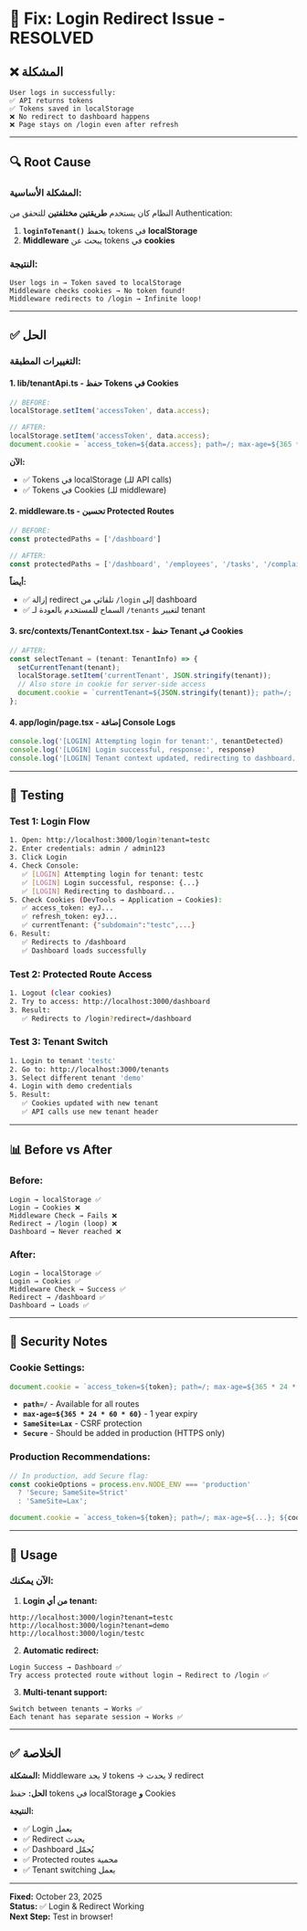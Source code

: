 # 🔧 Fix: Login Redirect Issue - RESOLVED

## ❌ المشكلة

```
User logs in successfully:
✅ API returns tokens
✅ Tokens saved in localStorage
❌ No redirect to dashboard happens
❌ Page stays on /login even after refresh
```

---

## 🔍 Root Cause

### المشكلة الأساسية:
النظام كان يستخدم **طريقتين مختلفتين** للتحقق من Authentication:

1. **`loginToTenant()`** يحفظ tokens في **localStorage**
2. **Middleware** يبحث عن tokens في **cookies**

### النتيجة:
```
User logs in → Token saved to localStorage
Middleware checks cookies → No token found!
Middleware redirects to /login → Infinite loop!
```

---

## ✅ الحل

### التغييرات المطبقة:

#### 1. **lib/tenantApi.ts** - حفظ Tokens في Cookies
```typescript
// BEFORE:
localStorage.setItem('accessToken', data.access);

// AFTER:
localStorage.setItem('accessToken', data.access);
document.cookie = `access_token=${data.access}; path=/; max-age=${365 * 24 * 60 * 60}; SameSite=Lax`;
```

**الآن:**
- ✅ Tokens في localStorage (للـ API calls)
- ✅ Tokens في Cookies (للـ middleware)

#### 2. **middleware.ts** - تحسين Protected Routes
```typescript
// BEFORE:
const protectedPaths = ['/dashboard']

// AFTER:
const protectedPaths = ['/dashboard', '/employees', '/tasks', '/complaints', '/attendance', '/wallet']
```

**أيضاً:**
- ✅ إزالة redirect تلقائي من `/login` إلى dashboard
- ✅ السماح للمستخدم بالعودة لـ `/tenants` لتغيير tenant

#### 3. **src/contexts/TenantContext.tsx** - حفظ Tenant في Cookies
```typescript
// AFTER:
const selectTenant = (tenant: TenantInfo) => {
  setCurrentTenant(tenant);
  localStorage.setItem('currentTenant', JSON.stringify(tenant));
  // Also store in cookie for server-side access
  document.cookie = `currentTenant=${JSON.stringify(tenant)}; path=/; ...`;
};
```

#### 4. **app/login/page.tsx** - إضافة Console Logs
```typescript
console.log('[LOGIN] Attempting login for tenant:', tenantDetected)
console.log('[LOGIN] Login successful, response:', response)
console.log('[LOGIN] Tenant context updated, redirecting to dashboard...')
```

---

## 🧪 Testing

### Test 1: Login Flow
```bash
1. Open: http://localhost:3000/login?tenant=testc
2. Enter credentials: admin / admin123
3. Click Login
4. Check Console:
   ✅ [LOGIN] Attempting login for tenant: testc
   ✅ [LOGIN] Login successful, response: {...}
   ✅ [LOGIN] Redirecting to dashboard...
5. Check Cookies (DevTools → Application → Cookies):
   ✅ access_token: eyJ...
   ✅ refresh_token: eyJ...
   ✅ currentTenant: {"subdomain":"testc",...}
6. Result:
   ✅ Redirects to /dashboard
   ✅ Dashboard loads successfully
```

### Test 2: Protected Route Access
```bash
1. Logout (clear cookies)
2. Try to access: http://localhost:3000/dashboard
3. Result:
   ✅ Redirects to /login?redirect=/dashboard
```

### Test 3: Tenant Switch
```bash
1. Login to tenant 'testc'
2. Go to: http://localhost:3000/tenants
3. Select different tenant 'demo'
4. Login with demo credentials
5. Result:
   ✅ Cookies updated with new tenant
   ✅ API calls use new tenant header
```

---

## 📊 Before vs After

### Before:
```
Login → localStorage ✅
Login → Cookies ❌
Middleware Check → Fails ❌
Redirect → /login (loop) ❌
Dashboard → Never reached ❌
```

### After:
```
Login → localStorage ✅
Login → Cookies ✅
Middleware Check → Success ✅
Redirect → /dashboard ✅
Dashboard → Loads ✅
```

---

## 🔐 Security Notes

### Cookie Settings:
```typescript
document.cookie = `access_token=${token}; path=/; max-age=${365 * 24 * 60 * 60}; SameSite=Lax`;
```

- **`path=/`** - Available for all routes
- **`max-age=${365 * 24 * 60 * 60}`** - 1 year expiry
- **`SameSite=Lax`** - CSRF protection
- **`Secure`** - Should be added in production (HTTPS only)

### Production Recommendations:
```typescript
// In production, add Secure flag:
const cookieOptions = process.env.NODE_ENV === 'production' 
  ? 'Secure; SameSite=Strict' 
  : 'SameSite=Lax';

document.cookie = `access_token=${token}; path=/; max-age=${...}; ${cookieOptions}`;
```

---

## 🚀 Usage

### الآن يمكنك:

1. **Login من أي tenant:**
```
http://localhost:3000/login?tenant=testc
http://localhost:3000/login?tenant=demo
http://localhost:3000/login/testc
```

2. **Automatic redirect:**
```
Login Success → Dashboard ✅
Try access protected route without login → Redirect to /login ✅
```

3. **Multi-tenant support:**
```
Switch between tenants → Works ✅
Each tenant has separate session → Works ✅
```

---

## ✅ الخلاصة

**المشكلة:** Middleware لا يجد tokens → لا يحدث redirect

**الحل:** حفظ tokens في localStorage **و** Cookies

**النتيجة:** 
- ✅ Login يعمل
- ✅ Redirect يحدث
- ✅ Dashboard يُحمّل
- ✅ Protected routes محمية
- ✅ Tenant switching يعمل

---

**Fixed:** October 23, 2025  
**Status:** ✅ Login & Redirect Working  
**Next Step:** Test in browser!
